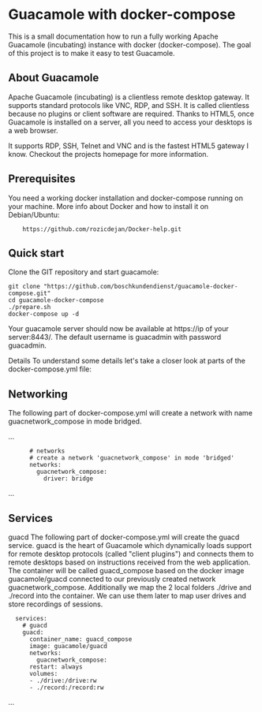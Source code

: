 # Guacamole with docker-compose
This is a small documentation how to run a fully working Apache Guacamole (incubating) instance with docker (docker-compose). The goal of this project is to make it easy to test Guacamole.

## About Guacamole
Apache Guacamole (incubating) is a clientless remote desktop gateway. It supports standard protocols like VNC, RDP, and SSH. It is called clientless because no plugins or client software are required. Thanks to HTML5, once Guacamole is installed on a server, all you need to access your desktops is a web browser.

It supports RDP, SSH, Telnet and VNC and is the fastest HTML5 gateway I know. Checkout the projects homepage for more information.

## Prerequisites
You need a working docker installation and docker-compose running on your machine. More info about Docker and how to install it on Debian/Ubuntu:

        https://github.com/rozicdejan/Docker-help.git
## Quick start
Clone the GIT repository and start guacamole:

    git clone "https://github.com/boschkundendienst/guacamole-docker-compose.git"
    cd guacamole-docker-compose
    ./prepare.sh
    docker-compose up -d
Your guacamole server should now be available at https://ip of your server:8443/. The default username is guacadmin with password guacadmin.

Details
To understand some details let's take a closer look at parts of the docker-compose.yml file:

## Networking
The following part of docker-compose.yml will create a network with name guacnetwork_compose in mode bridged.

...

          # networks
          # create a network 'guacnetwork_compose' in mode 'bridged'
          networks:
            guacnetwork_compose:
              driver: bridge
...

## Services
guacd
The following part of docker-compose.yml will create the guacd service. guacd is the heart of Guacamole which dynamically loads support for remote desktop protocols (called "client plugins") and connects them to remote desktops based on instructions received from the web application. The container will be called guacd_compose based on the docker image guacamole/guacd connected to our previously created network guacnetwork_compose. Additionally we map the 2 local folders ./drive and ./record into the container. We can use them later to map user drives and store recordings of sessions.

      services:
        # guacd
        guacd:
          container_name: guacd_compose
          image: guacamole/guacd
          networks:
            guacnetwork_compose:
          restart: always
          volumes:
          - ./drive:/drive:rw
          - ./record:/record:rw
...
